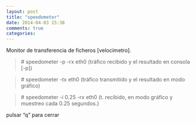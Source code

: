 ```yaml
---
layout: post
title: "speedometer"
date: 2014-04-03 15:38
comments: true
categories: 
---
```

Monitor de transferencia de ficheros [velocímetro].

>\# speedometer -p -rx eth0  (tráfico recibido y el resultado en consola [-p])

>\# speedometer -tx eth0  (tráfico transmitido y el resultado en modo gráfico)

>\# speedometer -i 0.25 -rx eth0 (t. recibido, en modo gráfico y muestreo cada 0.25 segundos.)

pulsar “q” para cerrar

